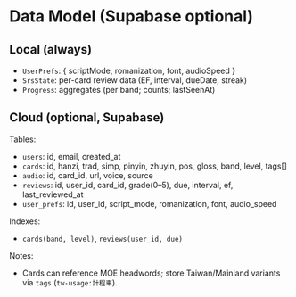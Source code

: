 # Data Model (Supabase optional)

## Local (always)
- `UserPrefs`: { scriptMode, romanization, font, audioSpeed }
- `SrsState`: per-card review data (EF, interval, dueDate, streak)
- `Progress`: aggregates (per band; counts; lastSeenAt)

## Cloud (optional, Supabase)
Tables:
- `users`: id, email, created_at
- `cards`: id, hanzi, trad, simp, pinyin, zhuyin, pos, gloss, band, level, tags[]
- `audio`: id, card_id, url, voice, source
- `reviews`: id, user_id, card_id, grade(0–5), due, interval, ef, last_reviewed_at
- `user_prefs`: id, user_id, script_mode, romanization, font, audio_speed

Indexes:
- `cards(band, level)`, `reviews(user_id, due)`

Notes:
- Cards can reference MOE headwords; store Taiwan/Mainland variants via `tags` (`tw-usage:計程車`).

